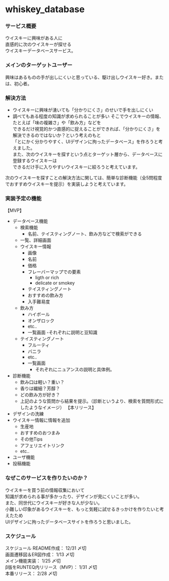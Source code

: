 # whiskey_database

### サービス概要
ウイスキーに興味がある人に</br>
直感的に次のウイスキーが探せる</br>
ウイスキーデータベースサービス。
### メインのターゲットユーザー
興味はあるものの手が出しにくいと思っている、駆け出しウイスキー好き。または、初心者。
### 解決方法
- ウイスキーに興味が湧いても「分かりにくさ」のせいで手を出しにくい
- 調べてもある程度の知識が求められることが多い
そこでウイスキーの情報、たとえば「味の複雑さ」や「飲み方」などを</br>
できるだけ視覚的かつ直感的に捉えることができれば、「分かりにくさ」を解決できるのではないか？という考えのもと</br>
「とにかく分かりやすく、UIデザインに拘ったデータベース」を作ろうと考えました。</br>
また、次のウイスキーを探すという点とターゲット層から、データベースに登録するウイスキーは</br>
できるだけ手に入りやすいウイスキーに絞ろうと考えています。</br>

次のウイスキーを探すことの解決方法に関しては、簡単な診断機能（全5問程度でおすすめウイスキーを提示）を実装しようと考えています。
### 実装予定の機能
【MVP】
- データベース機能
  - 検索機能
    - 名前、テイスティングノート、飲み方などで検索ができる
  - 一覧、詳細画面
  - ウイスキー情報
    - 画像
    - 名前
    - 価格
    - フレーバーマップでの要素
      - ligth or rich
      - delicate or smokey
    - テイスティングノート
    - おすすめの飲み方
    - 入手難易度
  - 飲み方
    - ハイボール
    - オンザロック
    - etc..
    - 一覧画面
      -それぞれに説明と豆知識
  - テイスティングノート
    - フルーティ
    - バニラ
    - etc..
    - 一覧画面
      - それぞれにニュアンスの説明と具体例。
- 診断機能
  - 飲み口は軽い？重い？
  - 香りは繊細？芳醇？
  - どの飲み方が好き？
  - 上記のような質問から結果を提示。（診断というより、検索を質問形式にしたようなイメージ）
【本リリース】
- デザインの洗練
- ウイスキー情報に情報を追加
  - 生産地
  - おすすめのおつまみ
  - その他Tips
  - アフェリエイトリンク
  - etc..
- ユーザ機能
- 投稿機能
### なぜこのサービスを作りたいのか？
ウイスキーを買う前の情報収集において</br>
知識が求められる事が多かったり、デザインが見にくいことが多い。</br>
また、同世代にウイスキーが好きな人が少ない。</br>
小難しい印象があるウイスキーを、もっと気軽に試せるきっかけを作りたいと考えたため</br>
UIデザインに拘ったデータベースサイトを作ろうと思いました。</br>

### スケジュール

スケジュール
README作成： 12/31 〆切</br>
画面遷移図＆ER図作成： 1/13 〆切</br>
メイン機能実装： 1/25 〆切</br>
β版をRUNTEQ内リリース（MVP）： 1/31 〆切</br>
本番リリース： 2/28 〆切
